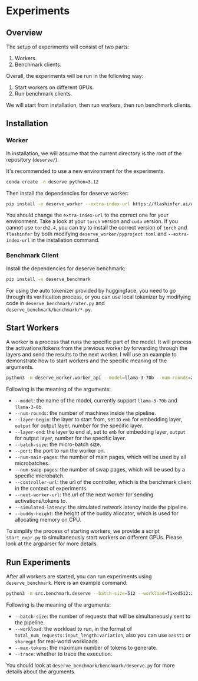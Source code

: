 # Experiments

## Overview

The setup of experiments will consist of two parts: 
1. Workers. 
2. Benchmark clients. 

Overall, the experiments will be run in the following way:
1. Start workers on different GPUs. 
2. Run benchmark clients.

We will start from installation, then run workers, then run benchmark clients.

## Installation

### Worker

In installation, we will assume that the current directory is the root of the repository (`deserve/`).

It's recommended to use a new environment for the experiments. 

```bash
conda create -n deserve python=3.12
```

Then install the dependencies for deserve worker:

```bash
pip install -e deserve_worker --extra-index-url https://flashinfer.ai/whl/cu124/torch2.4/
```

You should change the `extra-index-url` to the correct one for your environment. Take a look at your `torch` version and `cuda` version.
If you cannot use `torch2.4`, you can try to install the correct version of `torch` and `flashinfer` by both modifying `deserve_worker/pyproject.toml` and `--extra-index-url` in the installation command.

### Benchmark Client

Install the dependencies for deserve benchmark:

```bash
pip install -e deserve_benchmark
```

For using the auto tokenizer provided by huggingface, you need to go through its verification process, or you can use local tokenizer by modifying code in `deserve_benchmark/rater.py` and `deserve_benchmark/benchmark/*.py`.

## Start Workers

A worker is a process that runs the specific part of the model. 
It will process the activations/tokens from the previous worker by forwarding through the layers and send the results to the next worker.
I will use an example to demonstrate how to start workers and the specific meaning of the arguments.

```bash
python3 -m deserve_worker.worker_api --model=llama-3-70b --num-rounds=2 --layer-begin=40 --layer-end=output --batch-size=128 --port=8081 --num-main-pages=9000 --num-swap-pages=0 --controller-url=http://localhost:19000 --next-worker-url=http://localhost:8080 --simulated-latency=0.0 --prefill-first-aggregate --buddy-height=16
```

Following is the meaning of the arguments:

- `--model`: the name of the model, currently support `llama-3-70b` and `llama-3-8b`.
- `--num-rounds`: the number of machines inside the pipeline. 
- `--layer-begin`: the layer to start from, set to `emb` for embedding layer, `output` for output layer, number for the specific layer.
- `--layer-end`: the layer to end at, set to `emb` for embedding layer, `output` for output layer, number for the specific layer.
- `--batch-size`: the micro-batch size.
- `--port`: the port to run the worker on.
- `--num-main-pages`: the number of main pages, which will be used by all microbatches.
- `--num-swap-pages`: the number of swap pages, which will be used by a specific microbatch.
- `--controller-url`: the url of the controller, which is the benchmark client in the context of experiments.
- `--next-worker-url`: the url of the next worker for sending activations/tokens to.
- `--simulated-latency`: the simulated network latency inside the pipeline.
- `--buddy-height`: the height of the buddy allocator, which is used for allocating memory on CPU.

To simplify the process of starting workers, we provide a script `start_expr.py` to simultaneously start workers on different GPUs. Please look at the argparser for more details.

## Run Experiments

After all workers are started, you can run experiments using `deserve_benchmark`. Here is an example command:

```bash
python3 -m src.benchmark.deserve --batch-size=512 --workload=fixed512:256:0 --max-tokens=256 --trace
```

Following is the meaning of the arguments:  

- `--batch-size`: the number of requests that will be simultaneously sent to the pipeline.
- `--workload`: the workload to run, in the format of `total_num_requests:input_length:variation`, also you can use `oasst1` or `sharegpt` for real-world workloads.
- `--max-tokens`: the maximum number of tokens to generate.
- `--trace`: whether to trace the execution.

You should look at `deserve_benchmark/benchmark/deserve.py` for more details about the arguments.
